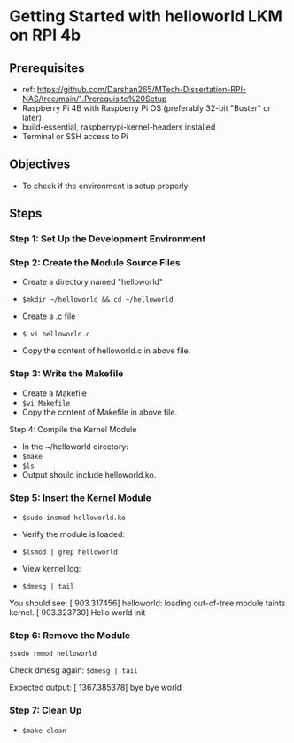 # Getting Started with helloworld LKM on RPI 4b

## Prerequisites 
- ref: https://github.com/Darshan265/MTech-Dissertation-RPI-NAS/tree/main/1.Prerequisite%20Setup 
- Raspberry Pi 4B with Raspberry Pi OS (preferably 32-bit "Buster" or later)
- build-essential, raspberrypi-kernel-headers installed
- Terminal or SSH access to Pi

## Objectives
- To check if the environment is setup properly


## Steps 
### Step 1: Set Up the Development Environment
### Step 2: Create the Module Source Files
- Create a directory named "helloworld"
- ``$mkdir ~/helloworld && cd ~/helloworld``

- Create a .c file 
- ``$ vi helloworld.c``
- Copy the content of helloworld.c in above file.

### Step 3: Write the Makefile
- Create a Makefile
- ``$vi Makefile`` 
- Copy the content of Makefile in above file.

Step 4: Compile the Kernel Module
- In the ~/helloworld  directory:
- ``$make``
- ``$ls``
- Output should include helloworld.ko.

### Step 5: Insert the Kernel Module
- ``$sudo insmod helloworld.ko``
- Verify the module is loaded:
- ``$lsmod | grep helloworld``

- View kernel log:
- ``$dmesg | tail``

You should see: 
[  903.317456] helloworld: loading out-of-tree module taints kernel.
[  903.323730] Hello world init

### Step 6: Remove the Module
``$sudo rmmod helloworld``

Check dmesg again:
``$dmesg | tail``

Expected output:
[ 1367.385378] bye bye world

### Step 7: Clean Up
- ``$make clean``



